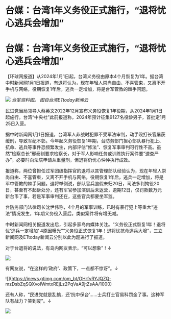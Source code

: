 # 台媒：台湾1年义务役正式施行，“退将忧心逃兵会增加”

# 台媒：台湾1年义务役正式施行，“退将忧心逃兵会增加”

【环球网报道】从2024年1月1日起，台湾义务役由原本4个月恢复为1年。据台湾中时新闻网1月1日报道，有退将认为，现在年轻人崇尚自由、不喜管束，又离不开手机与网络，役期恢复1年后，逃兵一定增加，将是台军管教的棘手问题。

![](https://inews.gtimg.com/om_bt/OmeUpB_bPBoeCV7pX4AeKC4pAC92xN0DJRJXbHKenx4xYAA/1000)
_台军资料图。 图自台湾ETtoday新闻云_

民进党当局领导人蔡英文2022年12月宣布义务役恢复1年役期，从2024年1月1日起施行。台湾“中央社”此前报道称，2024年预计征集9127名役龄男子，首批定1月25日入营。

据中时新闻网1月1日报道，台湾军人非战时犯罪不受军法审判，动手殴打长官屡获缓刑，导致军纪不彰。今年起义务役恢复1年期，台防务部门担心部队暴行犯上、抗命、逃兵等事件恐频繁发生，内部评估“修法”、恢复军事审判可行性不高。虽然“检察总长”邢泰钊要求检察长，对于军人影响任务或训练执行案件要“速查严办”，必要时向法院申请从重量刑，但退将仍忧心忡忡执行成效。

报道称，两位曾担任过军团级指挥官的退将以其管理部队经验认为，现在年轻人崇尚自由、不喜管束，又离不开手机与网络，役期恢复1年后，逃兵一定增加，将是军中管教的棘手问题。退将举例说，部队官兵逾假未归20日，司法多判拘役20日，甚至有不起诉处分，还有军官参加演训后未返营，逾期12日，仅罚款数万元新台币了事，若是军事审判还在，这些官兵都要坐军监。

台防务部门法律司长沈世伟称，4个月的军事训练，已时有暴行犯上等重大“违法”情况发生，1年期义务役入营后，类似案件将有增无减。

中时新闻网相关报道发出后，引起多家岛内媒体关注。“义务役正式恢复1年！退将忧‘逃兵一定增加’
4原因曝光”“义务役正式恢复1年！退将忧抗命逃兵大增”，三立新闻网及ETtoday新闻云分别以此为题进行了报道。

对于台退将的说法，有岛内网友表示，“可以想象”！↓

![](https://inews.gtimg.com/om_bt/O0RVzOGEmNTWAA7AiqL1xVN0dvnDBIEJfyVIOYPwIDJ1cAA/1000)

有网友说，“在这样的‘政府’、政策下，一点都不惊讶”。↓

![](https://inews.gtimg.com/om_bt/OHrfvRYJQZQ-
mzDsbZqSQXvoIWmtxREjLz2PqVaA9jtZsAA/1000)

还有人称，“民进党就是乱搞，还‘抗中保台’……士兵打士官易科罚金了事。这种军队有战力？笑到废”。↓

![](https://inews.gtimg.com/om_bt/OpQeUujDyydc_RxE0dFeRRGN69I2wTaFQ46V192RNtiO4AA/1000)

